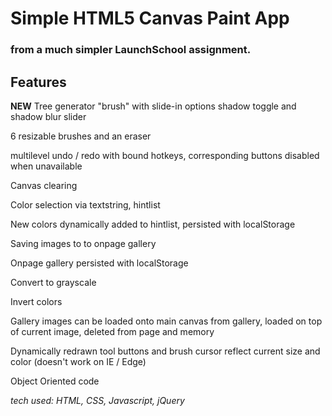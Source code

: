 # Simple HTML5 Canvas Paint App
### from a much simpler LaunchSchool assignment.

## Features

**NEW** Tree generator "brush" with slide-in options shadow toggle and shadow blur slider

6 resizable brushes and an eraser

multilevel undo / redo with bound hotkeys, corresponding buttons disabled when unavailable

Canvas clearing

Color selection via textstring, hintlist

New colors dynamically added to hintlist, persisted with localStorage

Saving images to to onpage gallery

Onpage gallery persisted with localStorage

Convert to grayscale

Invert colors

Gallery images can be loaded onto main canvas from gallery, loaded on top of current image, deleted from page and memory

Dynamically redrawn tool buttons and brush cursor reflect current size and color (doesn't work on IE / Edge)

Object Oriented code

*tech used: HTML, CSS, Javascript, jQuery*



